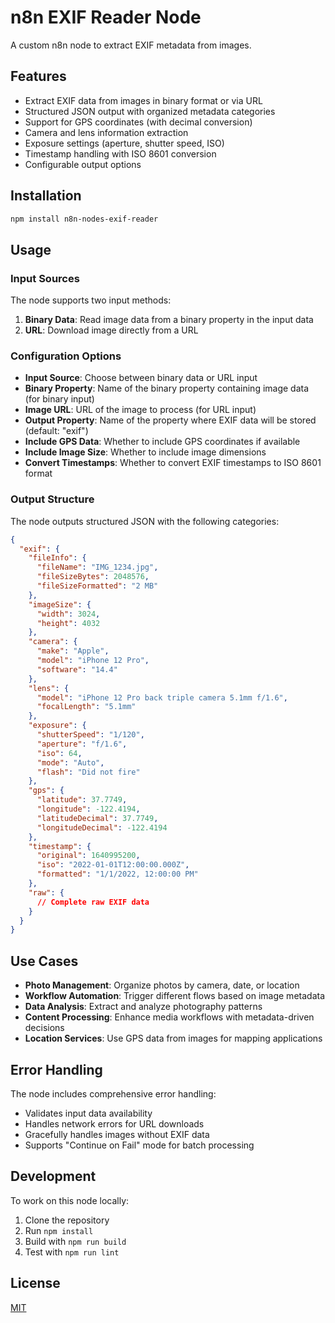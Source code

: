 # n8n EXIF Reader Node

A custom n8n node to extract EXIF metadata from images.

## Features

- Extract EXIF data from images in binary format or via URL
- Structured JSON output with organized metadata categories
- Support for GPS coordinates (with decimal conversion)
- Camera and lens information extraction
- Exposure settings (aperture, shutter speed, ISO)
- Timestamp handling with ISO 8601 conversion
- Configurable output options

## Installation

```bash
npm install n8n-nodes-exif-reader
```

## Usage

### Input Sources

The node supports two input methods:

1. **Binary Data**: Read image data from a binary property in the input data
2. **URL**: Download image directly from a URL

### Configuration Options

- **Input Source**: Choose between binary data or URL input
- **Binary Property**: Name of the binary property containing image data (for binary input)
- **Image URL**: URL of the image to process (for URL input)
- **Output Property**: Name of the property where EXIF data will be stored (default: "exif")
- **Include GPS Data**: Whether to include GPS coordinates if available
- **Include Image Size**: Whether to include image dimensions
- **Convert Timestamps**: Whether to convert EXIF timestamps to ISO 8601 format

### Output Structure

The node outputs structured JSON with the following categories:

```json
{
  "exif": {
    "fileInfo": {
      "fileName": "IMG_1234.jpg",
      "fileSizeBytes": 2048576,
      "fileSizeFormatted": "2 MB"
    },
    "imageSize": {
      "width": 3024,
      "height": 4032
    },
    "camera": {
      "make": "Apple",
      "model": "iPhone 12 Pro",
      "software": "14.4"
    },
    "lens": {
      "model": "iPhone 12 Pro back triple camera 5.1mm f/1.6",
      "focalLength": "5.1mm"
    },
    "exposure": {
      "shutterSpeed": "1/120",
      "aperture": "f/1.6",
      "iso": 64,
      "mode": "Auto",
      "flash": "Did not fire"
    },
    "gps": {
      "latitude": 37.7749,
      "longitude": -122.4194,
      "latitudeDecimal": 37.7749,
      "longitudeDecimal": -122.4194
    },
    "timestamp": {
      "original": 1640995200,
      "iso": "2022-01-01T12:00:00.000Z",
      "formatted": "1/1/2022, 12:00:00 PM"
    },
    "raw": {
      // Complete raw EXIF data
    }
  }
}
```

## Use Cases

- **Photo Management**: Organize photos by camera, date, or location
- **Workflow Automation**: Trigger different flows based on image metadata
- **Data Analysis**: Extract and analyze photography patterns
- **Content Processing**: Enhance media workflows with metadata-driven decisions
- **Location Services**: Use GPS data from images for mapping applications

## Error Handling

The node includes comprehensive error handling:
- Validates input data availability
- Handles network errors for URL downloads
- Gracefully handles images without EXIF data
- Supports "Continue on Fail" mode for batch processing

## Development

To work on this node locally:

1. Clone the repository
2. Run `npm install`
3. Build with `npm run build`
4. Test with `npm run lint`

## License

[MIT](https://github.com/n8n-io/n8n-nodes-starter/blob/master/LICENSE.md)
